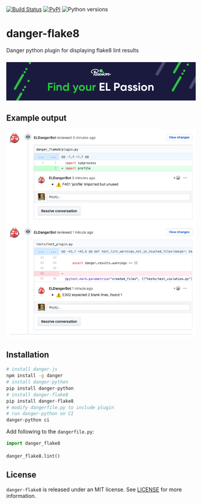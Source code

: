 [![Build Status](https://travis-ci.com/elpassion/danger-flake8.svg?branch=master)](https://travis-ci.com/elpassion/danger-flake8)
[![PyPI](https://img.shields.io/pypi/v/danger-py-cov)](https://pypi.org/project/danger-py-cov/)
![Python versions](https://img.shields.io/pypi/pyversions/danger-py-cov)

# danger-flake8

Danger python plugin for displaying flake8 lint results

<h3 align="center">
  <a href="https://www.elpassion.com">
    <img src=".screenshots/header.png" alt="Find your EL Passion"/>
  </a>
</h3>

## Example output

![](.screenshots/1.png)

## Installation

```sh
# install danger-js
npm install -g danger
# install danger-python
pip install danger-python
# install danger-flake8
pip install danger-flake8
# modify dangerfile.py to include plugin
# run danger-python on CI
danger-python ci
```

Add following to the `dangerfile.py`:

```python
import danger_flake8

danger_flake8.lint()
```

## License

`danger-flake8` is released under an MIT license. See [LICENSE](https://github.com/elpassion/danger-flake8/blob/master/LICENSE) for more information.

